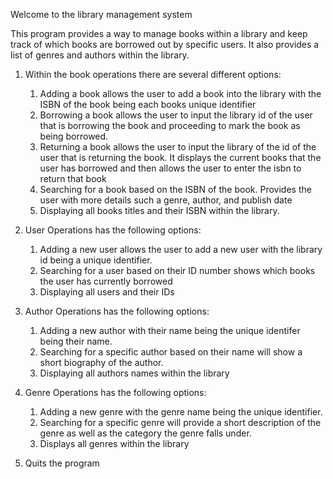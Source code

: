 Welcome to the library management system

This program provides a way to manage books within a library and keep track of which books are borrowed out by specific users. It also provides a list of genres and authors within the library.

1. Within the book operations there are several different options:
    1. Adding a book allows the user to add a book into the library with the ISBN of the book being each books unique identifier
    2. Borrowing a book allows the user to input the library id of the user that is borrowing the book and proceeding to mark the book as being borrowed.
    3. Returning a book allows the user to input the library of the id of the user that is returning the book. It displays the current books that the user has borrowed and then allows the user to enter the isbn to return that book
    4. Searching for a book based on the ISBN of the book. Provides the user with more details such a genre, author, and publish date
    5. Displaying all books titles and their ISBN within the library.

2. User Operations has the following options:
    1. Adding a new user allows the user to add a new user with the library id being a unique identifier.
    2. Searching for a user based on their ID number shows which books the user has currently borrowed
    3. Displaying all users and their IDs

3. Author Operations has the following options:
    1. Adding a new author with their name being the unique identifer being their name.
    2. Searching for a specific author based on their name will show a short biography of the author.
    3. Displaying all authors names within the library

4. Genre Operations has the following options:
    1. Adding a new genre with the genre name being the unique identifier.
    2. Searching for a specific genre will provide a short description of the genre as well as the category the genre falls under.
    3. Displays all genres within the library

5. Quits the program 